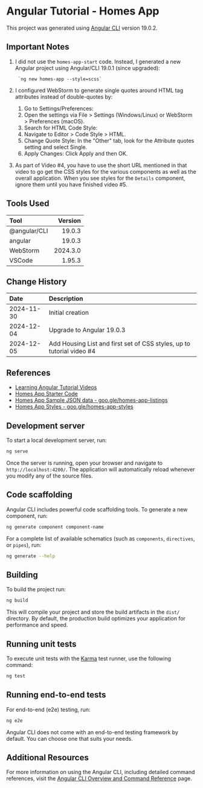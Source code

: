 # Angular Tutorial - Homes App

This project was generated using [Angular CLI](https://github.com/angular/angular-cli) version 19.0.2.

## Important Notes
1. I did not use the `homes-app-start` code.  Instead, I generated a new Angular project
using Angular/CLI 19.0.1 (since upgraded):

        `ng new homes-app --style=scss`

1. I configured WebStorm to generate single quotes around HTML tag attributes instead of double-quotes by:
   1. Go to Settings/Preferences: 
   1. Open the settings via File > Settings (Windows/Linux) or WebStorm > Preferences (macOS).
   1. Search for HTML Code Style: 
   1. Navigate to Editor > Code Style > HTML.
   1. Change Quote Style: In the "Other" tab, look for the Attribute quotes setting and select Single.
   1. Apply Changes: Click Apply and then OK. 

1. As part of Video #4, you have to use the short URL mentioned in that video to go get the CSS styles for the various components
as well as the overall application.  When you see styles for the `Details` component, ignore them until you have finished video #5.

## Tools Used

| Tool             |  Version |
|:-----------------|---------:|
| @angular/CLI     |   19.0.3 |
| angular          |   19.0.3 |
| WebStorm         | 2024.3.0 |
| VSCode           |   1.95.3 |

## Change History

| Date       | Description                                                           |
|:-----------|:----------------------------------------------------------------------|
| 2024-11-30 | Initial creation                                                      |
| 2024-12-04 | Upgrade to Angular 19.0.3                                             |
| 2024-12-05 | Add Housing List and first set of CSS styles, up to tutorial video #4 |

## References
* [Learning Angular Tutorial Videos](https://www.youtube.com/watch?v=UnOwDuliqZA&list=PL1w1q3fL4pmj9k1FrJ3Pe91EPub2_h4jF&index=2)
* [Homes App Starter Code](goo.gle/homes-app-start)
* [Homes App Sample JSON data - goo.gle/homes-app-listings](https://gist.github.com/MarkTechson/efe8a9d4727ef33949b78812e66db082)
* [Homes App Styles - goo.gle/homes-app-styles](https://gist.github.com/MarkTechson/fa601fdc856d26b3bfa5030dae147f00)

## Development server

To start a local development server, run:

```bash
ng serve
```

Once the server is running, open your browser and navigate to `http://localhost:4200/`. The application will automatically reload whenever you modify any of the source files.

## Code scaffolding

Angular CLI includes powerful code scaffolding tools. To generate a new component, run:

```bash
ng generate component component-name
```

For a complete list of available schematics (such as `components`, `directives`, or `pipes`), run:

```bash
ng generate --help
```

## Building

To build the project run:

```bash
ng build
```

This will compile your project and store the build artifacts in the `dist/` directory. By default, the production build optimizes your application for performance and speed.

## Running unit tests

To execute unit tests with the [Karma](https://karma-runner.github.io) test runner, use the following command:

```bash
ng test
```

## Running end-to-end tests

For end-to-end (e2e) testing, run:

```bash
ng e2e
```

Angular CLI does not come with an end-to-end testing framework by default. You can choose one that suits your needs.

## Additional Resources

For more information on using the Angular CLI, including detailed command references, visit the [Angular CLI Overview and Command Reference](https://angular.dev/tools/cli) page.
